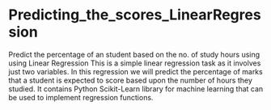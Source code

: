 # Predicting_the_scores_LinearRegression
Predict the percentage of an student based on the no. of study hours using using Linear Regression
This is a simple linear regression task as it involves just two variables. In this regression we will predict the percentage of marks that a student is expected to score based upon the number of hours they studied. It contains Python Scikit-Learn library for machine learning that can be used to implement regression functions.
